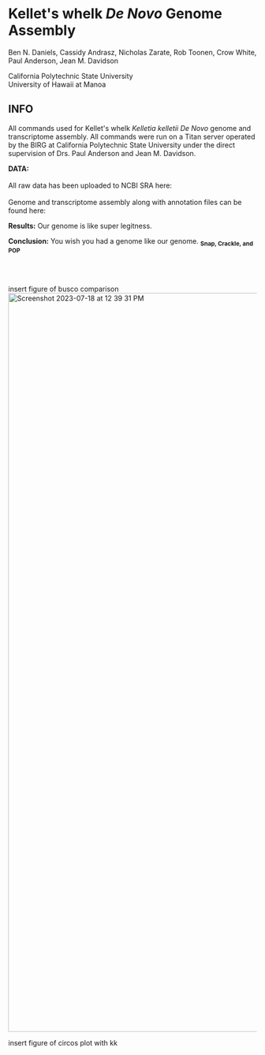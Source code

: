 # Kellet's whelk *De Novo* Genome Assembly

Ben N. Daniels, Cassidy Andrasz, Nicholas Zarate, Rob Toonen, Crow White, Paul Anderson, Jean M. Davidson

California Polytechnic State University
<br>
University of Hawaii at Manoa

## INFO
All commands used for Kellet's whelk *Kelletia kelletii* *De Novo* genome and transcriptome assembly. All commands were run on a Titan server operated by the BIRG at California Polytechnic State University under the direct supervision of Drs. Paul Anderson and Jean M. Davidson.

**DATA:** 
<br>
<br>
All raw data has been uploaded to NCBI SRA here: 
<br>
<br>
Genome and transcriptome assembly along with annotation files can be found here: 
<br>

**Results:** Our genome is like super legitness.

**Conclusion:** You wish you had a genome like our genome. <sub>**Snap, Crackle, and POP**</sub>

<br>
<br>


insert figure of busco comparison
<img width="1499" alt="Screenshot 2023-07-18 at 12 39 31 PM" src="https://github.com/bndaniel/Kellets-whelk-genome-assembly/assets/71898958/0c960288-a641-4068-9dd1-48dd01ab2dbe">

insert figure of circos plot with kk

